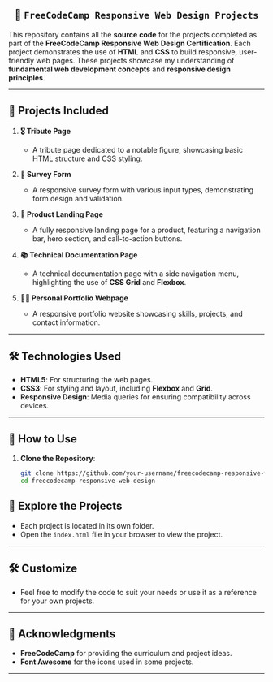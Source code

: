 <div align="center">


## 🚀 `FreeCodeCamp Responsive Web Design Projects`   


</div>




This repository contains all the **source code** for the projects completed as part of the **FreeCodeCamp Responsive Web Design Certification**. Each project demonstrates the use of **HTML** and **CSS** to build responsive, user-friendly web pages. These projects showcase my understanding of **fundamental web development concepts** and **responsive design principles**.  

---

## 📂 Projects Included  

1. **🎖️ Tribute Page**  
   - A tribute page dedicated to a notable figure, showcasing basic HTML structure and CSS styling.  

2. **📝 Survey Form**  
   - A responsive survey form with various input types, demonstrating form design and validation.  

3. **🛒 Product Landing Page**  
   - A fully responsive landing page for a product, featuring a navigation bar, hero section, and call-to-action buttons.  

4. **📚 Technical Documentation Page**  
   - A technical documentation page with a side navigation menu, highlighting the use of **CSS Grid** and **Flexbox**.  

5. **👨‍💻 Personal Portfolio Webpage**  
   - A responsive portfolio website showcasing skills, projects, and contact information.  

---

## 🛠️ Technologies Used  

- **HTML5**: For structuring the web pages.  
- **CSS3**: For styling and layout, including **Flexbox** and **Grid**.  
- **Responsive Design**: Media queries for ensuring compatibility across devices.  

---

## 🚀 How to Use  

1. **Clone the Repository**:  
   ```bash
   git clone https://github.com/your-username/freecodecamp-responsive-web-design.git
   cd freecodecamp-responsive-web-design
   ```


## 🚀 Explore the Projects  

- Each project is located in its own folder.  
- Open the `index.html` file in your browser to view the project.  

---

## 🛠️ Customize  

- Feel free to modify the code to suit your needs or use it as a reference for your own projects.  


---


## 🙏 Acknowledgments  

- **FreeCodeCamp** for providing the curriculum and project ideas.  
- **Font Awesome** for the icons used in some projects.  

---

 


 
